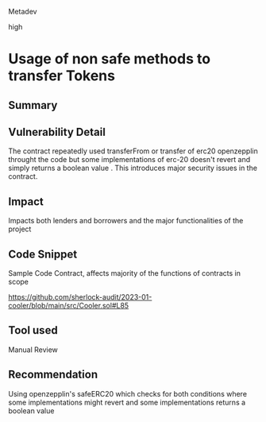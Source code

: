Metadev

high

# Usage of non safe methods to transfer Tokens

## Summary

## Vulnerability Detail

The contract repeatedly used transferFrom or transfer of erc20 openzepplin throught the code but some implementations of erc-20 doesn't revert and simply returns a boolean value . This introduces major security issues in the contract.

## Impact

Impacts both lenders and borrowers and the major functionalities of the project


## Code Snippet

Sample Code Contract, affects majority of the functions of contracts in scope

https://github.com/sherlock-audit/2023-01-cooler/blob/main/src/Cooler.sol#L85

## Tool used


Manual Review

## Recommendation

Using openzepplin's safeERC20 which checks for both conditions where some implementations might revert and some implementations returns a boolean value

